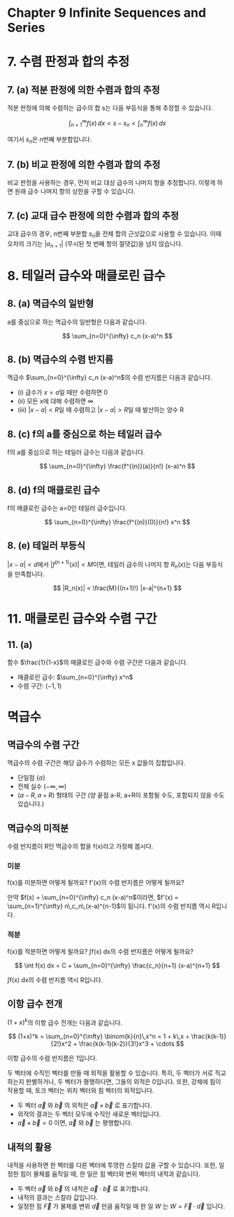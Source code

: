 # Chapter 9 Infinite Sequences and Series

# 7. 수렴 판정과 합의 추정

## 7. (a) 적분 판정에 의한 수렴과 합의 추정

적분 판정에 의해 수렴하는 급수의 합 s는 다음 부등식을 통해 추정할 수 있습니다.

$$
\int_{n+1}^{\infty} f(x) \, dx < s - s_n < \int_{n}^{\infty} f(x) \, dx
$$

여기서 $s_n$은 n번째 부분합입니다.

## 7. (b) 비교 판정에 의한 수렴과 합의 추정

비교 판정을 사용하는 경우, 먼저 비교 대상 급수의 나머지 항을 추정합니다. 이렇게 하면 원래 급수 나머지 항의 상한을 구할 수 있습니다.

## 7. (c) 교대 급수 판정에 의한 수렴과 합의 추정

교대 급수의 경우, n번째 부분합 $s_n$을 전체 합의 근삿값으로 사용할 수 있습니다. 이때 오차의 크기는 $|a_{n+1}|$ (무시된 첫 번째 항의 절댓값)을 넘지 않습니다.

# 8. 테일러 급수와 매클로린 급수

## 8. (a) 멱급수의 일반형

a를 중심으로 하는 멱급수의 일반형은 다음과 같습니다.

$$
\sum_{n=0}^{\infty} c_n (x-a)^n
$$

## 8. (b) 멱급수의 수렴 반지름

멱급수 $\sum_{n=0}^{\infty} c_n (x-a)^n$의 수렴 반지름은 다음과 같습니다.
* (i) 급수가 $x=a$일 때만 수렴하면 0
* (ii) 모든 x에 대해 수렴하면 $\infty$
* (iii) $|x-a| < R$일 때 수렴하고 $|x-a| > R$일 때 발산하는 양수 R

## 8. (c) f의 a를 중심으로 하는 테일러 급수

f의 a를 중심으로 하는 테일러 급수는 다음과 같습니다.

$$
\sum_{n=0}^{\infty} \frac{f^{(n)}(a)}{n!} (x-a)^n
$$

## 8. (d) f의 매클로린 급수

f의 매클로린 급수는 a=0인 테일러 급수입니다.

$$
\sum_{n=0}^{\infty} \frac{f^{(n)}(0)}{n!} x^n
$$

## 8. (e) 테일러 부등식

$|x-a| < d$에서 $|f^{(n+1)}(x)| < M$이면, 테일러 급수의 나머지 항 $R_n(x)$는 다음 부등식을 만족합니다.

$$
|R_n(x)| < \frac{M}{(n+1)!} |x-a|^{n+1}
$$

# 11. 매클로린 급수와 수렴 구간

## 11. (a)

함수 $\frac{1}{1-x}$의 매클로린 급수와 수렴 구간은 다음과 같습니다.
* 매클로린 급수: $\sum_{n=0}^{\infty} x^n$
* 수렴 구간: $(-1, 1)$

# 멱급수

## 멱급수의 수렴 구간

멱급수의 수렴 구간은 해당 급수가 수렴하는 모든 x 값들의 집합입니다.
* 단일점 $\{a\}$
* 전체 실수 $(-\infty, \infty)$
* $(a-R, a+R)$ 형태의 구간 (양 끝점 a-R, a+R이 포함될 수도, 포함되지 않을 수도 있습니다.)

## 멱급수의 미적분

수렴 반지름이 R인 멱급수의 합을 f(x)라고 가정해 봅시다.

### 미분

f(x)를 미분하면 어떻게 될까요? f'(x)의 수렴 반지름은 어떻게 될까요?

만약 $f(x) = \sum_{n=0}^{\infty} c_n (x-a)^n$이라면, $f'(x) = \sum_{n=1}^{\infty} n\,c_n\,(x-a)^{n-1}$이 됩니다. f'(x)의 수렴 반지름 역시 R입니다.

### 적분

f(x)를 적분하면 어떻게 될까요? ∫f(x) dx의 수렴 반지름은 어떻게 될까요?

$$
\int f(x) dx = C + \sum_{n=0}^{\infty} \frac{c_n}{n+1} (x-a)^{n+1}
$$

∫f(x) dx의 수렴 반지름 역시 R입니다.

## 이항 급수 전개

$(1+x)^k$의 이항 급수 전개는 다음과 같습니다.

$$
(1+x)^k = \sum_{n=0}^{\infty} \binom{k}{n}\,x^n = 1 + k\,x + \frac{k(k-1)}{2!}x^2 + \frac{k(k-1)(k-2)}{3!}x^3 + \cdots
$$

이항 급수의 수렴 반지름은 1입니다.

두 벡터에 수직인 벡터를 만들 때 외적을 활용할 수 있습니다. 특히, 두 벡터가 서로 직교하는지 판별하거나, 두 벡터가 평행하다면, 그들의 외적은 0입니다. 또한, 강체에 힘이 작용할 때, 토크 벡터는 위치 벡터와 힘 벡터의 외적입니다.

* 두 벡터 $\vec{a}$ 와 $\vec{b}$ 의 외적은 $\vec{a} \times \vec{b}$ 로 표기합니다.
* 외적의 결과는 두 벡터 모두에 수직인 새로운 벡터입니다.
* $\vec{a} \times \vec{b} = 0$ 이면, $\vec{a}$ 와 $\vec{b}$ 는 평행합니다.

## 내적의 활용

내적을 사용하면 한 벡터를 다른 벡터에 투영한 스칼라 값을 구할 수 있습니다. 또한, 일정한 힘이 물체를 움직일 때, 한 일은 힘 벡터와 변위 벡터의 내적과 같습니다.

* 두 벡터 $\vec{a}$ 와 $\vec{b}$ 의 내적은 $\vec{a} \cdot \vec{b}$ 로 표기합니다.
* 내적의 결과는 스칼라 값입니다.
* 일정한 힘 $\vec{F}$ 가 물체를 변위 $\vec{d}$ 만큼 움직일 때 한 일 $W$ 는 $W = \vec{F} \cdot \vec{d}$ 입니다.
